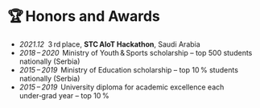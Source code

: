 # 🏆 Honors and Awards  
- *2021.12*  3 rd place, **STC AIoT Hackathon**, Saudi Arabia 
- *2018 – 2020*  Ministry of Youth & Sports scholarship – top 500 students nationally (Serbia) 
- *2015 – 2019*  Ministry of Education scholarship – top 10 % students nationally (Serbia) 
- *2015 – 2019*  University diploma for academic excellence each under‑grad year – top 10 % 